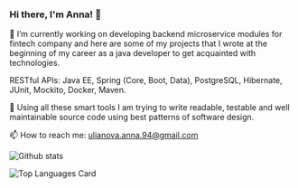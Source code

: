 ### Hi there, I'm Anna! 👋

🔭 I’m currently working on developing backend microservice modules for fintech company and here are some of my projects that I wrote at the beginning of my career as a java developer to get acquainted with technologies.

RESTful APIs: Java EE, Spring (Core, Boot, Data), PostgreSQL, Hibernate, JUnit, Mockito, Docker, Maven.

🌱 Using all these smart tools I am trying to write readable,
testable and well maintainable source code using best
patterns of software design.

📫 How to reach me: ulianova.anna.94@gmail.com

![Github stats](https://github-readme-stats.vercel.app/api?username=AnnaUlianova&theme=swift&show_icons=true&count_private=true)

![Top Languages Card](https://github-readme-stats.vercel.app/api/top-langs/?username=AnnaUlianova)
<!--
**AnnaUlianova/AnnaUlianova** is a ✨ _special_ ✨ repository because its `README.md` (this file) appears on your GitHub profile.

Here are some ideas to get you started:

- 🔭 I’m currently working on ...
- 🌱 I’m currently learning ...
- 👯 I’m looking to collaborate on ...
- 🤔 I’m looking for help with ...
- 💬 Ask me about ...
- 📫 How to reach me: ...
- 😄 Pronouns: ...
- ⚡ Fun fact: ...
-->
